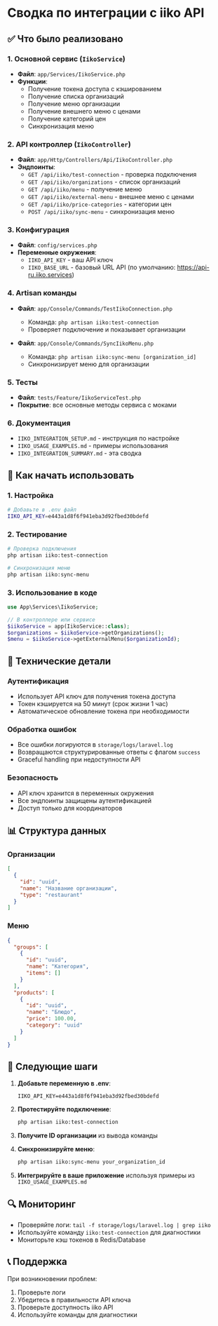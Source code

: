 # Сводка по интеграции с iiko API

## ✅ Что было реализовано

### 1. Основной сервис (`IikoService`)
- **Файл**: `app/Services/IikoService.php`
- **Функции**:
  - Получение токена доступа с кэшированием
  - Получение списка организаций
  - Получение меню организации
  - Получение внешнего меню с ценами
  - Получение категорий цен
  - Синхронизация меню

### 2. API контроллер (`IikoController`)
- **Файл**: `app/Http/Controllers/Api/IikoController.php`
- **Эндпоинты**:
  - `GET /api/iiko/test-connection` - проверка подключения
  - `GET /api/iiko/organizations` - список организаций
  - `GET /api/iiko/menu` - получение меню
  - `GET /api/iiko/external-menu` - внешнее меню с ценами
  - `GET /api/iiko/price-categories` - категории цен
  - `POST /api/iiko/sync-menu` - синхронизация меню

### 3. Конфигурация
- **Файл**: `config/services.php`
- **Переменные окружения**:
  - `IIKO_API_KEY` - ваш API ключ
  - `IIKO_BASE_URL` - базовый URL API (по умолчанию: https://api-ru.iiko.services)

### 4. Artisan команды
- **Файл**: `app/Console/Commands/TestIikoConnection.php`
  - Команда: `php artisan iiko:test-connection`
  - Проверяет подключение и показывает организации

- **Файл**: `app/Console/Commands/SyncIikoMenu.php`
  - Команда: `php artisan iiko:sync-menu [organization_id]`
  - Синхронизирует меню для организации

### 5. Тесты
- **Файл**: `tests/Feature/IikoServiceTest.php`
- **Покрытие**: все основные методы сервиса с моками

### 6. Документация
- `IIKO_INTEGRATION_SETUP.md` - инструкция по настройке
- `IIKO_USAGE_EXAMPLES.md` - примеры использования
- `IIKO_INTEGRATION_SUMMARY.md` - эта сводка

## 🚀 Как начать использовать

### 1. Настройка
```bash
# Добавьте в .env файл
IIKO_API_KEY=e443a1d8f6f941eba3d92fbed30bdefd
```

### 2. Тестирование
```bash
# Проверка подключения
php artisan iiko:test-connection

# Синхронизация меню
php artisan iiko:sync-menu
```

### 3. Использование в коде
```php
use App\Services\IikoService;

// В контроллере или сервисе
$iikoService = app(IikoService::class);
$organizations = $iikoService->getOrganizations();
$menu = $iikoService->getExternalMenu($organizationId);
```

## 🔧 Технические детали

### Аутентификация
- Использует API ключ для получения токена доступа
- Токен кэшируется на 50 минут (срок жизни 1 час)
- Автоматическое обновление токена при необходимости

### Обработка ошибок
- Все ошибки логируются в `storage/logs/laravel.log`
- Возвращаются структурированные ответы с флагом `success`
- Graceful handling при недоступности API

### Безопасность
- API ключ хранится в переменных окружения
- Все эндпоинты защищены аутентификацией
- Доступ только для координаторов

## 📊 Структура данных

### Организации
```json
[
  {
    "id": "uuid",
    "name": "Название организации",
    "type": "restaurant"
  }
]
```

### Меню
```json
{
  "groups": [
    {
      "id": "uuid",
      "name": "Категория",
      "items": []
    }
  ],
  "products": [
    {
      "id": "uuid",
      "name": "Блюдо",
      "price": 100.00,
      "category": "uuid"
    }
  ]
}
```

## 🎯 Следующие шаги

1. **Добавьте переменную в .env**:
   ```env
   IIKO_API_KEY=e443a1d8f6f941eba3d92fbed30bdefd
   ```

2. **Протестируйте подключение**:
   ```bash
   php artisan iiko:test-connection
   ```

3. **Получите ID организации** из вывода команды

4. **Синхронизируйте меню**:
   ```bash
   php artisan iiko:sync-menu your_organization_id
   ```

5. **Интегрируйте в ваше приложение** используя примеры из `IIKO_USAGE_EXAMPLES.md`

## 🔍 Мониторинг

- Проверяйте логи: `tail -f storage/logs/laravel.log | grep iiko`
- Используйте команду `iiko:test-connection` для диагностики
- Мониторьте кэш токенов в Redis/Database

## 📞 Поддержка

При возникновении проблем:
1. Проверьте логи
2. Убедитесь в правильности API ключа
3. Проверьте доступность iiko API
4. Используйте команды для диагностики
